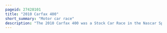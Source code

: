 ```yaml
---
pageid: 27428101
title: "2010 Carfax 400"
short_summary: "Motor car race"
description: "The 2010 Carfax 400 was a Stock Car Race in the Nascar Sprint Cup Series which took Place on August 15 2010 at michigan international Speedway in Brooklyn Michigan. The Race was the twenty-third Race of the 2010 Sprint Cup Series Season. The Race was won by Kevin Harvick for Richard Childress racing Team. Denny Hamlin finished second and carl Edwards who started 24th clinched third."
---
```

